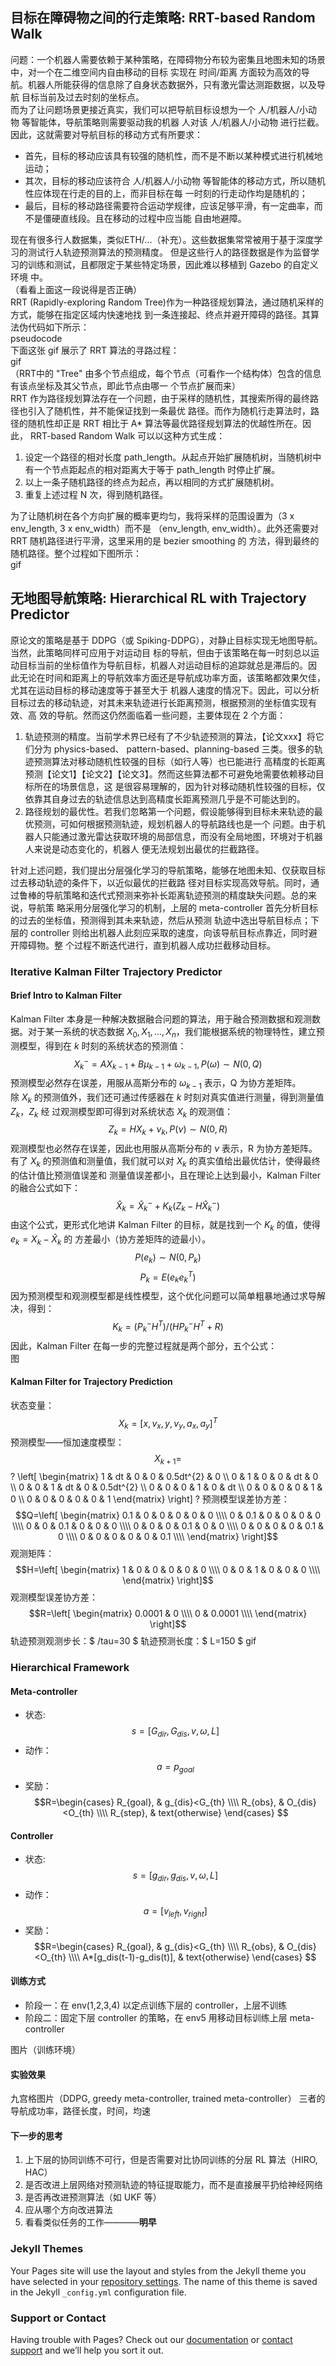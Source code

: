 ## 目标在障碍物之间的行走策略: RRT-based Random Walk
问题：一个机器人需要依赖于某种策略，在障碍物分布较为密集且地图未知的场景中，对一个在二维空间内自由移动的目标
实现在 时间/距离 方面较为高效的导航。机器人所能获得的信息除了自身状态数据外，只有激光雷达测距数据，以及导航
目标当前及过去时刻的坐标点。  
而为了让问题场景更接近真实，我们可以把导航目标设想为一个 人/机器人/小动物 等智能体，导航策略则需要驱动我的机器
人对该 人/机器人/小动物 进行拦截。因此，这就需要对导航目标的移动方式有所要求：  
- 首先，目标的移动应该具有较强的随机性，而不是不断以某种模式进行机械地运动；
- 其次，目标的移动应该符合 人/机器人/小动物 等智能体的移动方式，所以随机性应体现在行走的目的上，而非目标在每
  一时刻的行走动作均是随机的；
- 最后，目标的移动路径需要符合运动学规律，应该足够平滑，有一定曲率，而不是僵硬直线段。且在移动的过程中应当能
  自由地避障。  

现在有很多行人数据集，类似ETH/...（补充）。这些数据集常常被用于基于深度学习的测试行人轨迹预测算法的预测精度。
但是这些行人的路径数据是作为监督学习的训练和测试，且都限定于某些特定场景，因此难以移植到 Gazebo 的自定义环境
中。  
（看看上面这一段说得是否正确）  
RRT (Rapidly-exploring Random Tree)作为一种路径规划算法，通过随机采样的方式，能够在指定区域内快速地找
到一条连接起、终点并避开障碍的路径。其算法伪代码如下所示：  
pseudocode  
下面这张 gif 展示了 RRT 算法的寻路过程：  
gif  
（RRT中的 "Tree" 由多个节点组成，每个节点（可看作一个结构体）包含的信息有该点坐标及其父节点，即此节点由哪一
个节点扩展而来）  
RRT 作为路径规划算法存在一个问题，由于采样的随机性，其搜索所得的最终路径也引入了随机性，并不能保证找到一条最优
路径。而作为随机行走算法时，路径的随机性却正是 RRT 相比于 A* 算法等最优路径规划算法的优越性所在。因此，
RRT-based Random Walk 可以以这种方式生成：
1. 设定一个路径的相对长度 path_length。从起点开始扩展随机树，当随机树中有一个节点距起点的相对距离大于等于
path_length 时停止扩展。
2. 以上一条子随机路径的终点为起点，再以相同的方式扩展随机树。
3. 重复上述过程 N 次，得到随机路径。

为了让随机树在各个方向扩展的概率更均匀，我将采样的范围设置为（3 x env_length, 3 x env_width）而不是
（env_length, env_width）。此外还需要对 RRT 随机路径进行平滑，这里采用的是 bezier smoothing 的
方法，得到最终的随机路径。整个过程如下图所示：  
gif  
## 无地图导航策略: Hierarchical RL with Trajectory Predictor
原论文的策略是基于 DDPG（或 Spiking-DDPG），对静止目标实现无地图导航。当然，此策略同样可应用于对运动目
标的导航，但由于该策略在每一时刻总以运动目标当前的坐标值作为导航目标，机器人对运动目标的追踪就总是滞后的。因
此无论在时间和距离上的导航效率方面还是导航成功率方面，该策略都效果欠佳，尤其在运动目标的移动速度等于甚至大于
机器人速度的情况下。因此，可以分析目标过去的移动轨迹，对其未来轨迹进行长距离预测，根据预测的坐标值实现有效、高
效的导航。然而这仍然面临着一些问题，主要体现在 2 个方面：
1. 轨迹预测的精度。当前学术界已经有了不少轨迹预测的算法，【论文xxx】将它们分为 physics-based、
   pattern-based、planning-based 三类。很多的轨迹预测算法对移动随机性较强的目标（如行人等）也已能进行
   高精度的长距离预测【论文1】【论文2】【论文3】。然而这些算法都不可避免地需要依赖移动目标所在的场景信息，这
   是很容易理解的，因为针对移动随机性较强的目标，仅依靠其自身过去的轨迹信息达到高精度长距离预测几乎是不可能达到的。
2. 路径规划的最优性。若我们忽略第一个问题，假设能够得到目标未来轨迹的最优预测，可如何根据预测轨迹，规划机器人的导航路线也是一个
   问题。由于机器人只能通过激光雷达获取环境的局部信息，而没有全局地图，环境对于机器人来说是动态变化的，机器人
   便无法规划出最优的拦截路径。  

针对上述问题，我们提出分层强化学习的导航策略，能够在地图未知、仅获取目标过去移动轨迹的条件下，以近似最优的拦截路
径对目标实现高效导航。同时，通过鲁棒的导航策略和迭代式预测来弥补长距离轨迹预测的精度缺失问题。总的来说，导航策
略采用分层强化学习的机制，上层的 meta-controller 首先分析目标的过去的坐标值，预测得到其未来轨迹，然后从预测
轨迹中选出导航目标点；下层的 controller 则给出机器人此刻应采取的速度，向该导航目标点靠近，同时避开障碍物。整
个过程不断迭代进行，直到机器人成功拦截移动目标。
### Iterative Kalman Filter Trajectory Predictor
#### Brief Intro to Kalman Filter
Kalman Filter 本身是一种解决数据融合问题的算法，用于融合预测数据和观测数据。对于某一系统的状态数据
$X_{0},X_{1},...,X_{n}$，我们能根据系统的物理特性，建立预测模型，得到在 $k$ 时刻的系统状态的预测值：
$$X_{k}^{-}=AX_{k-1}+B\mu_{k-1}+\omega_{k-1},  P(\omega)\sim N(0, Q) $$
预测模型必然存在误差，用服从高斯分布的 $\omega_{k-1}$ 表示，Q 为协方差矩阵。  
除 $X_{k}$ 的预测值外，我们还可通过传感器在 $k$ 时刻对真实值进行测量，得到测量值 $Z_{k}$，$Z_{k}$ 经
过观测模型即可得到对系统状态 $X_{k}$ 的观测值：
$$Z_{k}=HX_{k}+\nu_{k},  P(\nu)\sim N(0, R)$$
观测模型也必然存在误差，因此也用服从高斯分布的 $\nu$ 表示，R 为协方差矩阵。  
有了 $X_{k}$ 的预测值和测量值，我们就可以对 $X_{k}$ 的真实值给出最优估计，使得最终的估计值比预测值误差和
测量值误差都小，且在理论上达到最小，Kalman Filter 的融合公式如下：  
$$\hat X_{k}=\hat X_{k}^{-}+K_{k}(Z_{k}-H\hat X_{k}^{-})$$
由这个公式，更形式化地讲 Kalman Filter 的目标，就是找到一个 $K_{k}$ 的值，使得 $e_{k}=X_{k}-\hat X_{k}$ 的
方差最小（协方差矩阵的迹最小）。
$$P(e_{k})\sim N(0, P_{k})$$
$$P_{k}=E(e_{k}e_{k}^{T})$$
因为预测模型和观测模型都是线性模型，这个优化问题可以简单粗暴地通过求导解决，得到：
$$K_{k}=(P_{k}^{-}H^{T})/(HP_{k}^{-}H^{T}+R)$$
因此，Kalman Filter 在每一步的完整过程就是两个部分，五个公式：  
图  
#### Kalman Filter for Trajectory Prediction  
状态变量：
$$X_{k}=[x, v_{x}, y, v_{y}, a_{x}, a_{y}]^{T}$$
预测模型——恒加速度模型：
$$X_{k+1}=$$
?
\left[
\begin{matrix}
 1 & dt & 0 & 0 & 0.5dt^{2} & 0 \\\\
 0 & 1 & 0 & 0 & dt & 0 \\\\
 0 & 0 & 1 & dt & 0 & 0.5dt^{2} \\\\
 0 & 0 & 0 & 1 & 0 & dt \\\\
 0 & 0 & 0 & 0 & 1 & 0 \\\\
 0 & 0 & 0 & 0 & 0 & 1 
\end{matrix}
\right]
?
预测模型误差协方差：
$$Q=\left[
\begin{matrix}
 0.1 & 0 & 0 & 0 & 0 & 0 \\\\
 0 & 0.1 & 0 & 0 & 0 & 0 \\\\
 0 & 0 & 0.1 & 0 & 0 & 0 \\\\
 0 & 0 & 0 & 0.1 & 0 & 0 \\\\
 0 & 0 & 0 & 0 & 0.1 & 0 \\\\
 0 & 0 & 0 & 0 & 0 & 0.1 \\\\
\end{matrix}
\right]$$
观测矩阵：
$$H=\left[
\begin{matrix}
 1 & 0 & 0 & 0 & 0 & 0 \\\\
 0 & 0 & 1 & 0 & 0 & 0 \\\\
\end{matrix}
\right]$$
观测模型误差协方差：
$$R=\left[
\begin{matrix}
 0.0001 & 0 \\\\
 0 & 0.0001 \\\\
\end{matrix}
\right]$$
轨迹预测观测步长：$ /tau=30 $
轨迹预测长度：$ L=150 $
gif    
### Hierarchical Framework
#### Meta-controller
- 状态:
$$s=[G_{dir}, G_{dis}, v, \omega, L]$$
- 动作：
$$a=p_{goal}$$
- 奖励：
$$R=\begin{cases}
  R_{goal}, & g_{dis}<G_{th} \\\\
  R_{obs}, & O_{dis}<O_{th} \\\\
  R_{step}, & text{otherwise}
\end{cases}
$$

#### Controller
- 状态:
$$s=[g_{dir}, g_{dis}, v, \omega, L]$$
- 动作：
$$a=[v_{left}, v_{right}]$$
- 奖励：
$$R=\begin{cases}
  R_{goal}, & g_{dis}<G_{th} \\\\
  R_{obs}, & O_{dis}<O_{th} \\\\
  A*[g_dis(t-1)-g_dis(t)], & text{otherwise}
\end{cases}
$$
  
#### 训练方式
- 阶段一：在 env(1,2,3,4) 以定点训练下层的 controller，上层不训练
- 阶段二：固定下层 controller 的策略，在 env5 用移动目标训练上层 meta-controller

图片（训练环境）  
#### 实验效果
九宫格图片（DDPG, greedy meta-controller, trained meta-controller）
三者的导航成功率，路径长度，时间，均速
#### 下一步的思考
1. 上下层的协同训练不可行，但是否需要对比协同训练的分层 RL 算法（HIRO, HAC）
2. 是否改进上层网络对预测轨迹的特征提取能力，而不是直接展平扔给神经网络
3. 是否再改进预测算法（如 UKF 等）
4. 应从哪个方向改进算法
5. 看看类似任务的工作————**明早**

### Jekyll Themes

Your Pages site will use the layout and styles from the Jekyll theme you have selected in your [repository settings](https://github.com/Toyoid/toyoid.github.io/settings/pages). The name of this theme is saved in the Jekyll `_config.yml` configuration file.

### Support or Contact

Having trouble with Pages? Check out our [documentation](https://docs.github.com/categories/github-pages-basics/) or [contact support](https://support.github.com/contact) and we’ll help you sort it out.
